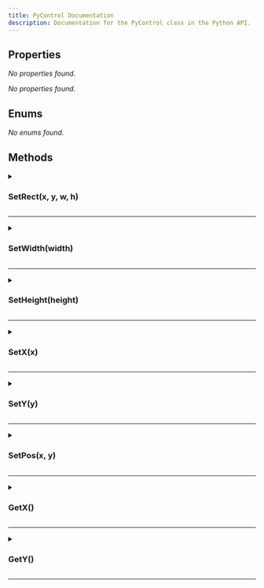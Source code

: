 ```yaml
---
title: PyControl Documentation
description: Documentation for the PyControl class in the Python API.
---
```


## Properties
_No properties found._

_No properties found._

## Enums
_No enums found._

## Methods

<details><summary><h3>SetRect(x, y, w, h)</h3></summary>

 Used in python API  
  

**Parameters**  
| Name | Type | Optional | Description |
| --- | --- | --- | --- |
| x | int | No |  |
| y | int | No |  |
| w | int | No |  |
| h | int | No |  |

---> Return Type: *Control*

</details>

***


<details><summary><h3>SetWidth(width)</h3></summary>

 Used in python API  
  

**Parameters**  
| Name | Type | Optional | Description |
| --- | --- | --- | --- |
| width | int | No |  |

---> Return Type: *Control*

</details>

***


<details><summary><h3>SetHeight(height)</h3></summary>

 Used in python API  
  

**Parameters**  
| Name | Type | Optional | Description |
| --- | --- | --- | --- |
| height | int | No |  |

---> Return Type: *Control*

</details>

***


<details><summary><h3>SetX(x)</h3></summary>

 Used in python API  
  

**Parameters**  
| Name | Type | Optional | Description |
| --- | --- | --- | --- |
| x | int | No |  |

---> Return Type: *Control*

</details>

***


<details><summary><h3>SetY(y)</h3></summary>

 Used in python API  
  

**Parameters**  
| Name | Type | Optional | Description |
| --- | --- | --- | --- |
| y | int | No |  |

---> Return Type: *Control*

</details>

***


<details><summary><h3>SetPos(x, y)</h3></summary>

 Use int python API  
  

**Parameters**  
| Name | Type | Optional | Description |
| --- | --- | --- | --- |
| x | int | No |  |
| y | int | No |  |

---> Return Type: *Control*

</details>

***


<details><summary><h3>GetX()</h3></summary>

 Used in python API  
  

---> Return Type: *int*

</details>

***


<details><summary><h3>GetY()</h3></summary>

 Used in python API  
  

---> Return Type: *int*

</details>

***

